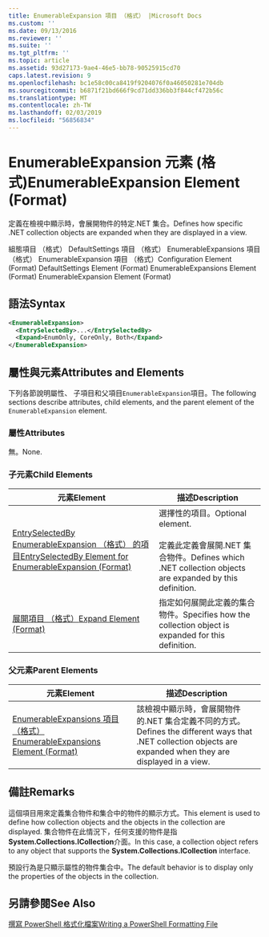 ```yaml
---
title: EnumerableExpansion 項目 （格式） |Microsoft Docs
ms.custom: ''
ms.date: 09/13/2016
ms.reviewer: ''
ms.suite: ''
ms.tgt_pltfrm: ''
ms.topic: article
ms.assetid: 93d27173-9ae4-46e5-bb78-90525915cd70
caps.latest.revision: 9
ms.openlocfilehash: bc1e58c00ca8419f9204076f0a46050281e704db
ms.sourcegitcommit: b6871f21bd666f9cd71dd336bb3f844cf472b56c
ms.translationtype: MT
ms.contentlocale: zh-TW
ms.lasthandoff: 02/03/2019
ms.locfileid: "56856834"
---
```

# <a name="enumerableexpansion-element-format"></a><span data-ttu-id="901c9-102">EnumerableExpansion 元素 (格式)</span><span class="sxs-lookup"><span data-stu-id="901c9-102">EnumerableExpansion Element (Format)</span></span>

<span data-ttu-id="901c9-103">定義在檢視中顯示時，會展開物件的特定.NET 集合。</span><span class="sxs-lookup"><span data-stu-id="901c9-103">Defines how specific .NET collection objects are expanded when they are displayed in a view.</span></span>

<span data-ttu-id="901c9-104">組態項目 （格式） DefaultSettings 項目 （格式） EnumerableExpansions 項目 （格式） EnumerableExpansion 項目 （格式）</span><span class="sxs-lookup"><span data-stu-id="901c9-104">Configuration Element (Format) DefaultSettings Element (Format) EnumerableExpansions Element (Format) EnumerableExpansion Element (Format)</span></span>

## <a name="syntax"></a><span data-ttu-id="901c9-105">語法</span><span class="sxs-lookup"><span data-stu-id="901c9-105">Syntax</span></span>

```xml
<EnumerableExpansion>
  <EntrySelectedBy>...</EntrySelectedBy>
  <Expand>EnumOnly, CoreOnly, Both</Expand>
</EnumerableExpansion>
```

## <a name="attributes-and-elements"></a><span data-ttu-id="901c9-106">屬性與元素</span><span class="sxs-lookup"><span data-stu-id="901c9-106">Attributes and Elements</span></span>

<span data-ttu-id="901c9-107">下列各節說明屬性、 子項目和父項目`EnumerableExpansion`項目。</span><span class="sxs-lookup"><span data-stu-id="901c9-107">The following sections describe attributes, child elements, and the parent element of the `EnumerableExpansion` element.</span></span>

### <a name="attributes"></a><span data-ttu-id="901c9-108">屬性</span><span class="sxs-lookup"><span data-stu-id="901c9-108">Attributes</span></span>

<span data-ttu-id="901c9-109">無。</span><span class="sxs-lookup"><span data-stu-id="901c9-109">None.</span></span>

### <a name="child-elements"></a><span data-ttu-id="901c9-110">子元素</span><span class="sxs-lookup"><span data-stu-id="901c9-110">Child Elements</span></span>

|<span data-ttu-id="901c9-111">元素</span><span class="sxs-lookup"><span data-stu-id="901c9-111">Element</span></span>|<span data-ttu-id="901c9-112">描述</span><span class="sxs-lookup"><span data-stu-id="901c9-112">Description</span></span>|
|-------------|-----------------|
|[<span data-ttu-id="901c9-113">EntrySelectedBy EnumerableExpansion （格式） 的項目</span><span class="sxs-lookup"><span data-stu-id="901c9-113">EntrySelectedBy Element for EnumerableExpansion (Format)</span></span>](./entryselectedby-element-for-enumerableexpansion-format.md)|<span data-ttu-id="901c9-114">選擇性的項目。</span><span class="sxs-lookup"><span data-stu-id="901c9-114">Optional element.</span></span><br /><br /> <span data-ttu-id="901c9-115">定義此定義會展開.NET 集合物件。</span><span class="sxs-lookup"><span data-stu-id="901c9-115">Defines which .NET collection objects are expanded by this definition.</span></span>|
|[<span data-ttu-id="901c9-116">展開項目 （格式）</span><span class="sxs-lookup"><span data-stu-id="901c9-116">Expand Element (Format)</span></span>](./expand-element-format.md)|<span data-ttu-id="901c9-117">指定如何展開此定義的集合物件。</span><span class="sxs-lookup"><span data-stu-id="901c9-117">Specifies how the collection object is expanded for this definition.</span></span>|

### <a name="parent-elements"></a><span data-ttu-id="901c9-118">父元素</span><span class="sxs-lookup"><span data-stu-id="901c9-118">Parent Elements</span></span>

|<span data-ttu-id="901c9-119">元素</span><span class="sxs-lookup"><span data-stu-id="901c9-119">Element</span></span>|<span data-ttu-id="901c9-120">描述</span><span class="sxs-lookup"><span data-stu-id="901c9-120">Description</span></span>|
|-------------|-----------------|
|[<span data-ttu-id="901c9-121">EnumerableExpansions 項目 （格式）</span><span class="sxs-lookup"><span data-stu-id="901c9-121">EnumerableExpansions Element (Format)</span></span>](./enumerableexpansions-element-format.md)|<span data-ttu-id="901c9-122">該檢視中顯示時，會展開物件的.NET 集合定義不同的方式。</span><span class="sxs-lookup"><span data-stu-id="901c9-122">Defines the different ways that .NET collection objects are expanded when they are displayed in a view.</span></span>|

## <a name="remarks"></a><span data-ttu-id="901c9-123">備註</span><span class="sxs-lookup"><span data-stu-id="901c9-123">Remarks</span></span>

<span data-ttu-id="901c9-124">這個項目用來定義集合物件和集合中的物件的顯示方式。</span><span class="sxs-lookup"><span data-stu-id="901c9-124">This element is used to define how collection objects and the objects in the collection are displayed.</span></span> <span data-ttu-id="901c9-125">集合物件在此情況下，任何支援的物件是指**System.Collections.ICollection**介面。</span><span class="sxs-lookup"><span data-stu-id="901c9-125">In this case, a collection object refers to any object that supports the  **System.Collections.ICollection** interface.</span></span>

<span data-ttu-id="901c9-126">預設行為是只顯示屬性的物件集合中。</span><span class="sxs-lookup"><span data-stu-id="901c9-126">The default behavior is to display only the properties of the objects in the collection.</span></span>

## <a name="see-also"></a><span data-ttu-id="901c9-127">另請參閱</span><span class="sxs-lookup"><span data-stu-id="901c9-127">See Also</span></span>

[<span data-ttu-id="901c9-128">撰寫 PowerShell 格式化檔案</span><span class="sxs-lookup"><span data-stu-id="901c9-128">Writing a PowerShell Formatting File</span></span>](./writing-a-powershell-formatting-file.md)
